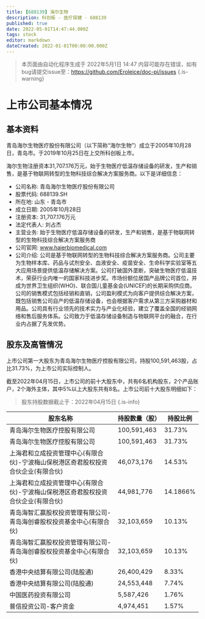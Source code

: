 ```yaml
---
title: [688139] 海尔生物
description: 科创板 - 医疗保健 - 688139
published: true
date: 2022-05-01T14:47:44.000Z
tags: stock
editor: markdown
dateCreated: 2022-01-01T00:00:00.000Z
---
```


> 本页面由自动化程序生成于 2022年5月1日 14:47
> 内容可能存在错误，如有bug请提交issue至：https://github.com/Eroleice/doc-pi/issues
{.is-warning}

# 上市公司基本情况

## 基本资料

青岛海尔生物医疗股份有限公司（以下简称“海尔生物”）成立于2005年10月28日，青岛市。于2019年10月25日在上交所科创板上市。

海尔生物注册资本31,707.176万元，始于生物医疗低温存储设备的研发，生产和销售，是基于物联网转型的生物科技综合解决方案服务商。以下是详细信息：

- 公司名称: 青岛海尔生物医疗股份有限公司
- 股票代码: 688139.SH
- 所在地: 山东 - 青岛市
- 成立日期: 2005年10月28日
- 注册资本: 31,707.176万元
- 法定代表人: 刘占杰
- 主营业务: 始于生物医疗低温存储设备的研发，生产和销售，是基于物联网转型的生物科技综合解决方案服务商
- 公司官网: www.haierbiomedical.com
- 公司介绍: 公司是基于物联网转型的生物科技综合解决方案服务商。公司主要为生物样本库、药品与试剂安全、血液安全、疫苗安全、生命科学实验室等五大应用场景提供低温存储解决方案。公司打破国外垄断，突破生物医疗低温技术，荣获行业内唯一的国家科技进步奖。市场份额位居国产品牌公司首位，并成为世界卫生组织(WHO)、联合国儿童基金会(UNICEF)的长期采购供应商。公司的销售模式包括经销和直销，公司盈利模式为向客户提供综合解决方案，既包括销售公司自产的低温存储设备，也会根据客户需求从第三方采购器材和用品。公司具有行业领先的技术实力与产业化经验，建立了覆盖全国的经销网络和售后服务体系。公司致力于低温存储设备制造与物联网平台的融合，在行业内占据了先发优势。


## 股东及高管情况

上市公司第一大股东为青岛海尔生物医疗控股有限公司，持股100,591,463股，占比31.73%，为上市公司实际控制人。

截至2022年04月15日，上市公司的前十大股东中，共有6名机构股东，2个产品账户，2个海外主体，其中5%以上大股东共有8名。上市公司前十大股东明细如下：

> 股东持股数据截止于：2022年04月15日
{.is-info}

| 股东名称 | 持股数量（股） | 持股比例 |
| --- | --- | --- |
| 青岛海尔生物医疗控股有限公司 | 100,591,463 | 31.73% |
| 青岛海尔生物医疗控股有限公司 | 100,591,463 | 31.73% |
| 上海君和立成投资管理中心(有限合伙)-宁波梅山保税港区奇君股权投资合伙企业(有限合伙) | 46,073,176 | 14.53% |
| 上海君和立成投资管理中心(有限合伙)-宁波梅山保税港区奇君股权投资合伙企业(有限合伙) | 44,981,776 | 14.1866% |
| 青岛海智汇赢股权投资管理有限公司-青岛海创睿股权投资基金中心(有限合伙) | 32,103,659 | 10.13% |
| 青岛海智汇赢股权投资管理有限公司-青岛海创睿股权投资基金中心(有限合伙) | 32,103,659 | 10.13% |
| 香港中央结算有限公司(陆股通) | 26,400,429 | 8.33% |
| 香港中央结算有限公司(陆股通) | 24,553,448 | 7.74% |
| 中国医药投资有限公司 | 5,587,426 | 1.76% |
| 普信投资公司-客户资金 | 4,974,451 | 1.57% |




